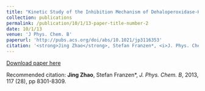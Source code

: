 ```yaml
---
title: "Kinetic Study of the Inhibition Mechanism of Dehaloperoxidase-Hemoglobin A by 4-Bromophenol."
collection: publications
permalink: /publication/10/1/13-paper-title-number-2
date: 10/1/13
venue: 'J Phys. Chem. B'
paperurl: 'http://pubs.acs.org/doi/abs/10.1021/jp3116353'
citation: '<strong>Jing Zhao</strong>, Stefan Franzen*, <i>J. Phys. Chem. B</i>, 2013, 117 (28), pp 8301-8309.'
---
```


<a href='http://pubs.acs.org/doi/abs/10.1021/jp3116353'>Download paper here</a>

Recommended citation: <strong>Jing Zhao</strong>, Stefan Franzen*, <i>J. Phys. Chem. B</i>, 2013, 117 (28), pp 8301-8309.